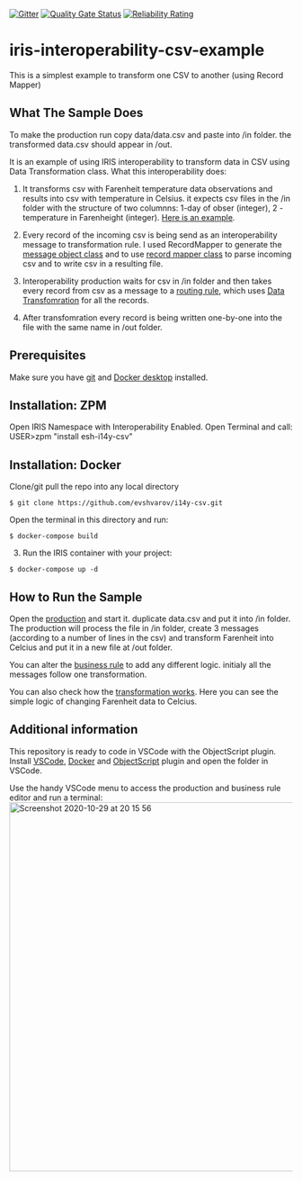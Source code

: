  [![Gitter](https://img.shields.io/badge/Available%20on-Intersystems%20Open%20Exchange-00b2a9.svg)](https://openexchange.intersystems.com/package/iris-interoperability-template)
 [![Quality Gate Status](https://community.objectscriptquality.com/api/project_badges/measure?project=intersystems_iris_community%2Firis-interoperability-template&metric=alert_status)](https://community.objectscriptquality.com/dashboard?id=intersystems_iris_community%2Firis-interoperability-template)
 [![Reliability Rating](https://community.objectscriptquality.com/api/project_badges/measure?project=intersystems_iris_community%2Firis-interoperability-template&metric=reliability_rating)](https://community.objectscriptquality.com/dashboard?id=intersystems_iris_community%2Firis-interoperability-template)
# iris-interoperability-csv-example
This is a simplest example to transform one CSV to another (using Record Mapper)
## What The Sample Does

To make the production run copy data/data.csv and paste into /in folder. the transformed data.csv should appear in /out.

It is an example of using IRIS interoperability to transform data in CSV using Data Transformation class.
What this interoperability does:
1. It transforms csv with Farenheit temperature data observations and results into csv with temperature in Celsius.
it expects  csv files in the /in folder with the structure of two columnns: 1-day of obser (integer), 2 - temperature in Farenheight (integer). [Here is an example](https://github.com/evshvarov/i14y-csv/blob/master/data/data.csv).

2. Every record of the incoming csv is being send as an interoperability message to transformation rule. I used RecordMapper to generate the [message object class](https://github.com/evshvarov/i14y-csv/blob/master/src/esh/i14y/csv/CelciusCSV/Record.cls) and to use [record mapper class](https://github.com/evshvarov/i14y-csv/blob/master/src/esh/i14y/csv/CelciusCSV.cls) to parse incoming csv and to write csv in a resulting file.

3. Interoperability production waits for csv in /in folder and then takes every record from csv as a message to a [routing rule](https://github.com/evshvarov/i14y-csv/blob/master/src/esh/i14y/csv/F2CRoutingRule.cls), which uses [Data Transfomration](https://github.com/evshvarov/i14y-csv/blob/master/src/esh/i14y/csv/F2C.cls) for all the records.
4. After transfomration every record is being written one-by-one into the file with the same name in /out folder.


## Prerequisites
Make sure you have [git](https://git-scm.com/book/en/v2/Getting-Started-Installing-Git) and [Docker desktop](https://www.docker.com/products/docker-desktop) installed.

## Installation: ZPM

Open IRIS Namespace with Interoperability Enabled.
Open Terminal and call:
USER>zpm "install esh-i14y-csv"

## Installation: Docker
Clone/git pull the repo into any local directory

```
$ git clone https://github.com/evshvarov/i14y-csv.git
```

Open the terminal in this directory and run:

```
$ docker-compose build
```

3. Run the IRIS container with your project:

```
$ docker-compose up -d
```



## How to Run the Sample

Open the [production](http://localhost:52796/csp/user/EnsPortal.ProductionConfig.zen?PRODUCTION=esh.i14y.csv.F2CProduction) and start it.
duplicate data.csv and put it into /in folder.
The production will process the file in /in folder, create 3 messages (according to a number of lines in the csv) and transform Farenheit into Celcius and put it in a new file at /out folder.

You can alter the [business rule](http://localhost:52796/csp/user/EnsPortal.RuleEditor.zen?RULE=esh.i14y.csv.F2CRoutingRule) to add any different logic. initialy all the messages follow one transformation.


You can also check how the [transformation works](http://localhost:52796/csp/user/EnsPortal.DTLEditor.zen?DT=esh.i14y.csv.F2C.dtl). Here you can see the simple logic of changing Farenheit data to Celcius.


## Additional information

This repository is ready to code in VSCode with the ObjectScript plugin.
Install [VSCode](https://code.visualstudio.com/), [Docker](https://marketplace.visualstudio.com/items?itemName=ms-azuretools.vscode-docker) and [ObjectScript](https://marketplace.visualstudio.com/items?itemName=daimor.vscode-objectscript) plugin and open the folder in VSCode.

Use the handy VSCode menu to access the production and business rule editor and run a terminal:
<img width="656" alt="Screenshot 2020-10-29 at 20 15 56" src="https://user-images.githubusercontent.com/2781759/97608650-aa673480-1a23-11eb-999e-61e889304e59.png">
